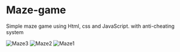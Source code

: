 # Maze-game
Simple maze game using Html, css and JavaScript. with anti-cheating system

![Maze3](https://user-images.githubusercontent.com/89392317/139598782-0f838548-9974-438b-b881-ae242245e2ca.PNG)
![Maze2](https://user-images.githubusercontent.com/89392317/139598786-9263740d-aaf3-4650-99b5-b3d21bb8355b.PNG)
![Maze1](https://user-images.githubusercontent.com/89392317/139598787-b241acea-00ce-4ca2-ac20-079902ca4910.PNG)
